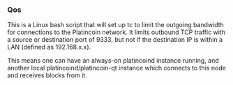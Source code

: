 ### Qos ###

This is a Linux bash script that will set up tc to limit the outgoing bandwidth for connections to the Platincoin network. It limits outbound TCP traffic with a source or destination port of 9333, but not if the destination IP is within a LAN (defined as 192.168.x.x).

This means one can have an always-on platincoind instance running, and another local platincoind/platincoin-qt instance which connects to this node and receives blocks from it.
